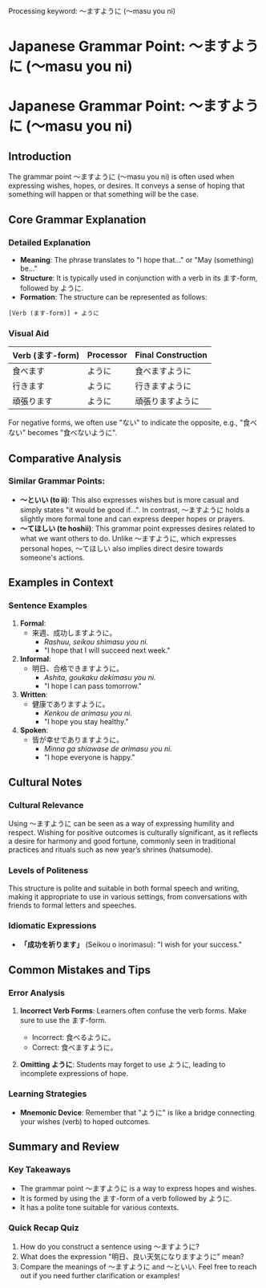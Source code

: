 Processing keyword: ～ますように (〜masu you ni)
# Japanese Grammar Point: ～ますように (〜masu you ni)
# Japanese Grammar Point: ～ますように (～masu you ni)
## Introduction
The grammar point ～ますように (～masu you ni) is often used when expressing wishes, hopes, or desires. It conveys a sense of hoping that something will happen or that something will be the case.
## Core Grammar Explanation
### Detailed Explanation
- **Meaning**: The phrase translates to "I hope that..." or "May (something) be..."
- **Structure**: It is typically used in conjunction with a verb in its ます-form, followed by ように. 
- **Formation**: The structure can be represented as follows:
```
[Verb (ます-form)] + ように
```
### Visual Aid
| Verb (ます-form) | Processor          | Final Construction        |
|-------------------|--------------------|---------------------------|
| 食べます           | ように             | 食べますように            |
| 行きます           | ように             | 行きますように            |
| 頑張ります         | ように             | 頑張りますように          |
For negative forms, we often use "ない" to indicate the opposite, e.g., "食べない" becomes "食べないように".
## Comparative Analysis
### Similar Grammar Points:
- **～といい (to ii)**: This also expresses wishes but is more casual and simply states "it would be good if…". In contrast, ～ますように holds a slightly more formal tone and can express deeper hopes or prayers.
- **～てほしい (te hoshii)**: This grammar point expresses desires related to what we want others to do. Unlike ～ますように, which expresses personal hopes, ～てほしい also implies direct desire towards someone's actions.
## Examples in Context
### Sentence Examples
1. **Formal**:
   - 来週、成功しますように。
     - *Rashuu, seikou shimasu you ni.*
     - "I hope that I will succeed next week."
2. **Informal**:
   - 明日、合格できますように。
     - *Ashita, goukaku dekimasu you ni.*
     - "I hope I can pass tomorrow."
3. **Written**:
   - 健康でありますように。
     - *Kenkou de arimasu you ni.*
     - "I hope you stay healthy."
4. **Spoken**:
   - 皆が幸せでありますように。
     - *Minna ga shiawase de arimasu you ni.*
     - "I hope everyone is happy."
## Cultural Notes
### Cultural Relevance
Using ～ますように can be seen as a way of expressing humility and respect. Wishing for positive outcomes is culturally significant, as it reflects a desire for harmony and good fortune, commonly seen in traditional practices and rituals such as new year’s shrines (hatsumode).
### Levels of Politeness
This structure is polite and suitable in both formal speech and writing, making it appropriate to use in various settings, from conversations with friends to formal letters and speeches.
### Idiomatic Expressions
- **「成功を祈ります」** (Seikou o inorimasu): "I wish for your success."
  
## Common Mistakes and Tips
### Error Analysis
1. **Incorrect Verb Forms**: Learners often confuse the verb forms. Make sure to use the ます-form.
   - Incorrect: 食べるように。
   - Correct: 食べますように。
  
2. **Omitting ように**: Students may forget to use ように, leading to incomplete expressions of hope.
### Learning Strategies
- **Mnemonic Device**: Remember that "ように" is like a bridge connecting your wishes (verb) to hoped outcomes.
  
## Summary and Review
### Key Takeaways
- The grammar point ～ますように is a way to express hopes and wishes.
- It is formed by using the ます-form of a verb followed by ように.
- It has a polite tone suitable for various contexts.
### Quick Recap Quiz
1. How do you construct a sentence using ～ますように?
2. What does the expression "明日、良い天気になりますように" mean?
3. Compare the meanings of ～ますように and ～といい.
Feel free to reach out if you need further clarification or examples!
